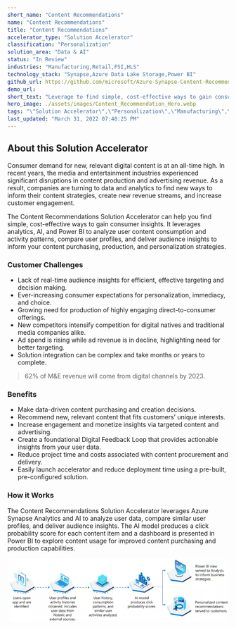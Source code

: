 ```yaml
---
short_name: "Content Recommendations"
name: "Content Recommendations"
title: "Content Recommendations"
accelerator_type: "Solution Accelerator"
classification: "Personalization"
solution_area: "Data & AI"
status: "In Review"
industries: "Manufacturing,Retail,FSI,HLS"
technology_stack: "Synapse,Azure Data Lake Storage,Power BI"
github_url: https://github.com/microsoft/Azure-Synapse-Content-Recommendations-Solution-Accelerator
demo_url: 
short_text: "Leverage to find simple, cost-effective ways to gain consumer insights."
hero_image: ./assets/images/Content_Recommendation_Hero.webp
tags: "\"Solution Accelerator\",\"Personalization\",\"Manufacturing\",\"Retail\",\"FSI\",\"HLS\",\"Synapse\",\"Azure Data Lake Storage\",\"Power BI\""
last_updated: "March 31, 2022 07:48:25 PM"
---
```

## About this Solution Accelerator

Consumer demand for new, relevant digital content is at an all-time high. In recent years, the media and entertainment industries experienced significant disruptions in content production and advertising revenue. As a result, companies are turning to data and analytics to find new ways to inform their content strategies, create new revenue streams, and increase customer engagement.

The Content Recommendations Solution Accelerator can help you find simple, cost-effective ways to gain consumer insights. It leverages analytics, AI, and Power BI to analyze user content consumption and activity patterns, compare user profiles, and deliver audience insights to inform your content purchasing, production, and personalization strategies.

### Customer Challenges

* Lack of real-time audience insights for efficient, effective targeting and decision making.
* Ever-increasing consumer expectations for personalization, immediacy, and choice.
* Growing need for production of highly engaging direct-to-consumer offerings.
* New competitors intensify competition for digital natives and traditional media companies alike.
* Ad spend is rising while ad revenue is in decline, highlighting need for better targeting.
* Solution integration can be complex and take months or years to complete.

> 62% of M&E revenue will come from digital channels by 2023.

### Benefits

* Make data-driven content purchasing and creation decisions.
* Recommend new, relevant content that fits customers’ unique interests.
* Increase engagement and monetize insights via targeted content and advertising.
* Create a foundational Digital Feedback Loop that provides actionable insights from your user data.
* Reduce project time and costs associated with content procurement and delivery.
* Easily launch accelerator and reduce deployment time using a pre-built, pre-configured solution.

### How it Works

The Content Recommendations Solution Accelerator leverages Azure Synapse Analytics and AI to analyze user data, compare similar user profiles, and deliver audience insights. The AI model produces a click probability score for each content item and a dashboard is presented in Power BI to explore content usage for improved content purchasing and production capabilities.

![Content Recommendations Flow](.././assets/images/Content_Recommendations_Flow.webp)
